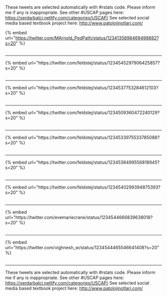 

These tweets are selected automatically with #rstats code. Please inform me if any is inappropriate.
See other #USCAP pages here: https://serdarbalci.netlify.com/categories/USCAP/ 
See selected social media based textbook project here: http://www.patolojinotlari.com/

{% embed url="https://twitter.com/MArnold_PedPath/status/1234135898469498882?s=20" %}<br>
<br>
<hr>
{% embed url="https://twitter.com/feldstej/status/1234545297906425857?s=20" %}<br>
<br>
<hr>
{% embed url="https://twitter.com/feldstej/status/1234537753284612103?s=20" %}<br>
<br>
<hr>
{% embed url="https://twitter.com/feldstej/status/1234509360472240129?s=20" %}<br>
<br>
<hr>
{% embed url="https://twitter.com/feldstej/status/1234533975533785088?s=20" %}<br>
<br>
<hr>
{% embed url="https://twitter.com/feldstej/status/1234536499556818945?s=20" %}<br>
<br>
<hr>
{% embed url="https://twitter.com/feldstej/status/1234540299394875393?s=20" %}<br>
<br>
<hr>
{% embed url="https://twitter.com/evemariecrane/status/1234544666839638018?s=20" %}<br>
<br>
<hr>
{% embed url="https://twitter.com/vighnesh_w/status/1234544465546641408?s=20" %}<br>
<br>
<hr>


These tweets are selected automatically with #rstats code. Please inform me if any is inappropriate.
See other #USCAP pages here: https://serdarbalci.netlify.com/categories/USCAP/ 
See selected social media based textbook project here: http://www.patolojinotlari.com/
